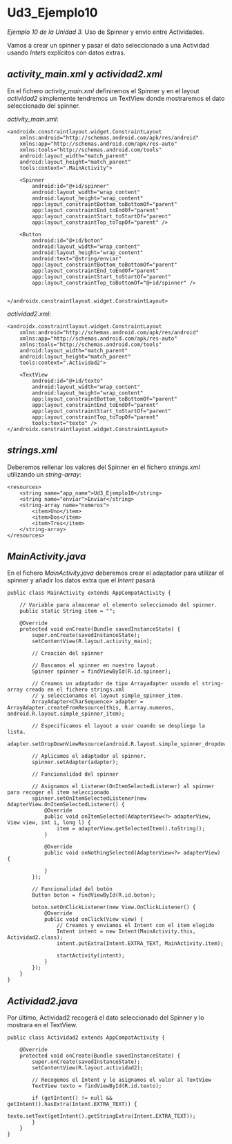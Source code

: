# Ud3_Ejemplo10
_Ejemplo 10 de la Unidad 3._ Uso de Spinner y envío entre Actividades.

Vamos a crear un spinner y pasar el dato seleccionado a una Actividad usando _Intets_ explícitos con datos extras.

## _activity_main.xml_ y _actividad2.xml_
En el fichero _activity_main.xml_ definiremos el Spinner y en el layout _actividad2_ símplemente tendremos un TextView donde 
mostraremos el dato seleccionado del spinner.

_activity_main.xml_:
```
<androidx.constraintlayout.widget.ConstraintLayout 
    xmlns:android="http://schemas.android.com/apk/res/android"
    xmlns:app="http://schemas.android.com/apk/res-auto"
    xmlns:tools="http://schemas.android.com/tools"
    android:layout_width="match_parent"
    android:layout_height="match_parent"
    tools:context=".MainActivity">

    <Spinner
        android:id="@+id/spinner"
        android:layout_width="wrap_content"
        android:layout_height="wrap_content"
        app:layout_constraintBottom_toBottomOf="parent"
        app:layout_constraintEnd_toEndOf="parent"
        app:layout_constraintStart_toStartOf="parent"
        app:layout_constraintTop_toTopOf="parent" />

    <Button
        android:id="@+id/boton"
        android:layout_width="wrap_content"
        android:layout_height="wrap_content"
        android:text="@string/enviar"
        app:layout_constraintBottom_toBottomOf="parent"
        app:layout_constraintEnd_toEndOf="parent"
        app:layout_constraintStart_toStartOf="parent"
        app:layout_constraintTop_toBottomOf="@+id/spinner" />


</androidx.constraintlayout.widget.ConstraintLayout>
```
_actividad2.xml_:
```
<androidx.constraintlayout.widget.ConstraintLayout 
    xmlns:android="http://schemas.android.com/apk/res/android"
    xmlns:app="http://schemas.android.com/apk/res-auto"
    xmlns:tools="http://schemas.android.com/tools"
    android:layout_width="match_parent"
    android:layout_height="match_parent"
    tools:context=".Actividad2">

    <TextView
        android:id="@+id/texto"
        android:layout_width="wrap_content"
        android:layout_height="wrap_content"
        app:layout_constraintBottom_toBottomOf="parent"
        app:layout_constraintEnd_toEndOf="parent"
        app:layout_constraintStart_toStartOf="parent"
        app:layout_constraintTop_toTopOf="parent"
        tools:text="texto" />
</androidx.constraintlayout.widget.ConstraintLayout>
```
## _strings.xml_
Deberemos rellenar los valores del Spinner en el fichero _strings.xml_ utilizando un _string-array_:
```
<resources>
    <string name="app_name">Ud3_Ejemplo10</string>
    <string name="enviar">Enviar</string>
    <string-array name="numeros">
        <item>Uno</item>
        <item>Dos</item>
        <item>Tres</item>
    </string-array>
</resources>
```
## _MainActivity.java_
En el fichero _MainActivity.java_ deberemos crear el adaptador para utilizar el spinner y añadir los datos extra que el _Intent_ pasará
```
public class MainActivity extends AppCompatActivity {

    // Variable para almacenar el elemento seleccionado del spinner.
    public static String item = "";

    @Override
    protected void onCreate(Bundle savedInstanceState) {
        super.onCreate(savedInstanceState);
        setContentView(R.layout.activity_main);

        // Creación del spinner

        // Buscamos el spinner en nuestro layout.
        Spinner spinner = findViewById(R.id.spinner);

        // Creamos un adaptador de tipo Arrayadapter usando el string-array creado en el fichero strings.xml
        // y seleccionamos el layout simple_spinner_item.
        ArrayAdapter<CharSequence> adapter = ArrayAdapter.createFromResource(this, R.array.numeros, android.R.layout.simple_spinner_item);

        // Especificamos el layout a usar cuando se despliega la lista.
        adapter.setDropDownViewResource(android.R.layout.simple_spinner_dropdown_item);

        // Aplicamos el adaptador al spinner.
        spinner.setAdapter(adapter);

        // Funcionalidad del spinner

        // Asignamos el Listener(OnItemSelectedListener) al spinner para recoger el item seleccionado
        spinner.setOnItemSelectedListener(new AdapterView.OnItemSelectedListener() {
            @Override
            public void onItemSelected(AdapterView<?> adapterView, View view, int i, long l) {
                item = adapterView.getSelectedItem().toString();
            }

            @Override
            public void onNothingSelected(AdapterView<?> adapterView) {

            }
        });

        // Funcionalidad del botón
        Button boton = findViewById(R.id.boton);

        boton.setOnClickListener(new View.OnClickListener() {
            @Override
            public void onClick(View view) {
                // Creamos y enviamos el Intent con el item elegido
                Intent intent = new Intent(MainActivity.this, Actividad2.class);
                intent.putExtra(Intent.EXTRA_TEXT, MainActivity.item);

                startActivity(intent);
            }
        });
    }
}

```
## _Actividad2.java_
Por último, Actividad2 recogerá el dato seleccionado del Spinner y lo mostrara en el TextView.
```
public class Actividad2 extends AppCompatActivity {

    @Override
    protected void onCreate(Bundle savedInstanceState) {
        super.onCreate(savedInstanceState);
        setContentView(R.layout.actividad2);

        // Recogemos el Intent y le asignamos el valor al TextView
        TextView texto = findViewById(R.id.texto);

        if (getIntent() != null && getIntent().hasExtra(Intent.EXTRA_TEXT)) {
            texto.setText(getIntent().getStringExtra(Intent.EXTRA_TEXT));
        }
    }
}
```
